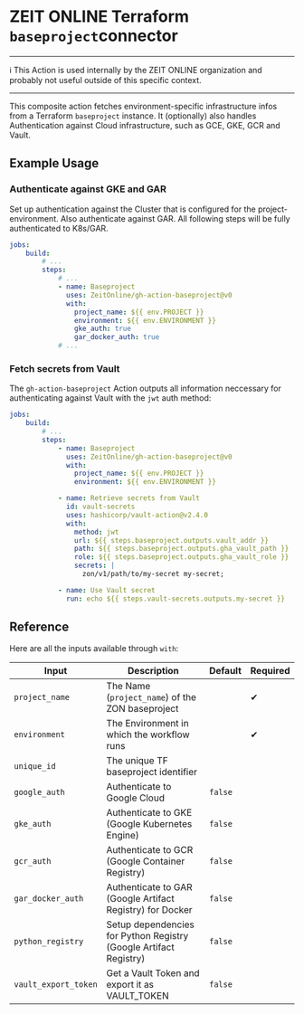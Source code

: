 # ZEIT ONLINE Terraform ``baseproject``connector

---

ℹ️ This Action is used internally by the ZEIT ONLINE organization and probably not useful outside of this specific context.

---

This composite action fetches environment-specific infrastructure infos from a Terraform ``baseproject`` instance. It (optionally) also handles Authentication against Cloud infrastructure, such as GCE, GKE, GCR and Vault.


## Example Usage


### Authenticate against GKE and GAR

Set up authentication against the Cluster that is configured for the project-environment.
Also authenticate against GAR. All following steps will be fully authenticated to K8s/GAR.

```yaml
jobs:
    build:
        # ...
        steps:
            # ...
            - name: Baseproject
              uses: ZeitOnline/gh-action-baseproject@v0
              with:
                project_name: ${{ env.PROJECT }}
                environment: ${{ env.ENVIRONMENT }}
                gke_auth: true
                gar_docker_auth: true
            # ...
```

### Fetch secrets from Vault

The `gh-action-baseproject` Action outputs all information neccessary for authenticating against Vault with the
`jwt` auth method:

```yaml
jobs:
    build:
        # ...
        steps:
            - name: Baseproject
              uses: ZeitOnline/gh-action-baseproject@v0
              with:
                project_name: ${{ env.PROJECT }}
                environment: ${{ env.ENVIRONMENT }}

            - name: Retrieve secrets from Vault
              id: vault-secrets
              uses: hashicorp/vault-action@v2.4.0
              with:
                method: jwt
                url: ${{ steps.baseproject.outputs.vault_addr }}
                path: ${{ steps.baseproject.outputs.gha_vault_path }}
                role: ${{ steps.baseproject.outputs.gha_vault_role }}
                secrets: |
                  zon/v1/path/to/my-secret my-secret;

            - name: Use Vault secret
              run: echo ${{ steps.vault-secrets.outputs.my-secret }}
```


## Reference

Here are all the inputs available through `with`:

| Input                | Description                                                                       | Default | Required |
| -------------------- | --------------------------------------------------------------------------------- | ------- | -------- |
| `project_name`       | The Name (`project_name`) of the ZON baseproject                                  |         | ✔        |
| `environment`        | The Environment in which the workflow runs                                        |         | ✔        |
| `unique_id`          | The unique TF baseproject identifier                                              |         |          |
| `google_auth`        | Authenticate to Google Cloud                                                      | `false` |          |
| `gke_auth`           | Authenticate to GKE (Google Kubernetes Engine)                                    | `false` |          |
| `gcr_auth`           | Authenticate to GCR (Google Container Registry)                                   | `false` |          |
| `gar_docker_auth`    | Authenticate to GAR (Google Artifact Registry) for Docker                         | `false` |          |
| `python_registry`    | Setup dependencies for Python Registry (Google Artifact Registry)                 | `false` |          |
| `vault_export_token` | Get a Vault Token and export it as VAULT_TOKEN                                    | `false` |          |
